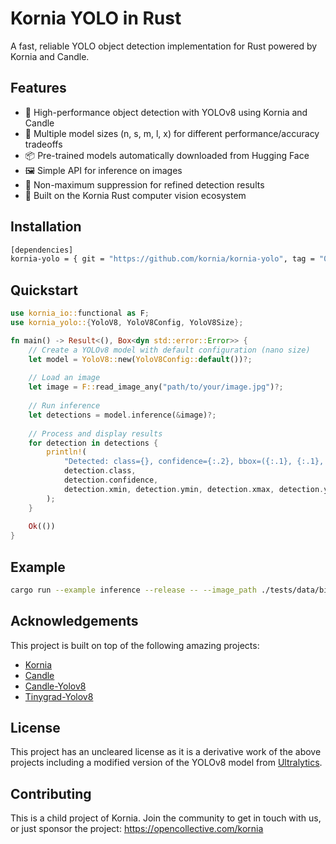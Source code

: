 # Kornia YOLO in Rust

A fast, reliable YOLO object detection implementation for Rust powered by Kornia and Candle.

## Features

- 🚀 High-performance object detection with YOLOv8 using Kornia and Candle
- 🔧 Multiple model sizes (n, s, m, l, x) for different performance/accuracy tradeoffs
- 📦 Pre-trained models automatically downloaded from Hugging Face
- 🖼️ Simple API for inference on images
- 🧮 Non-maximum suppression for refined detection results
- 🔄 Built on the Kornia Rust computer vision ecosystem

## Installation

```bash
[dependencies]
kornia-yolo = { git = "https://github.com/kornia/kornia-yolo", tag = "0.1.0" }
```

## Quickstart

```rust
use kornia_io::functional as F;
use kornia_yolo::{YoloV8, YoloV8Config, YoloV8Size};

fn main() -> Result<(), Box<dyn std::error::Error>> {
    // Create a YOLOv8 model with default configuration (nano size)
    let model = YoloV8::new(YoloV8Config::default())?;
    
    // Load an image
    let image = F::read_image_any("path/to/your/image.jpg")?;
    
    // Run inference
    let detections = model.inference(&image)?;
    
    // Process and display results
    for detection in detections {
        println!(
            "Detected: class={}, confidence={:.2}, bbox=({:.1}, {:.1}, {:.1}, {:.1})",
            detection.class,
            detection.confidence,
            detection.xmin, detection.ymin, detection.xmax, detection.ymax
        );
    }
    
    Ok(())
}
```

## Example

```bash
cargo run --example inference --release -- --image_path ./tests/data/bike.jpg
```

## Acknowledgements

This project is built on top of the following amazing projects:

- [Kornia](https://github.com/kornia/kornia-rs)
- [Candle](https://github.com/huggingface/candle)
- [Candle-Yolov8](https://github.com/huggingface/candle/tree/main/candle-examples/examples/yolo-v8)
- [Tinygrad-Yolov8](https://github.com/tinygrad/tinygrad/blob/master/examples/yolov8.py)

## License

This project has an uncleared license as it is a derivative work of the above projects including a modified version of the YOLOv8 model from [Ultralytics](https://github.com/ultralytics/ultralytics).

## Contributing

This is a child project of Kornia. Join the community to get in touch with us, or just sponsor the project: https://opencollective.com/kornia